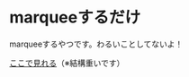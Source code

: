 marqueeするだけ
===============

marqueeするやつです。わるいことしてないよ！

[ここで見れる](https://macrat.github.io/marquee-hive/example.html)（※結構重いです）
